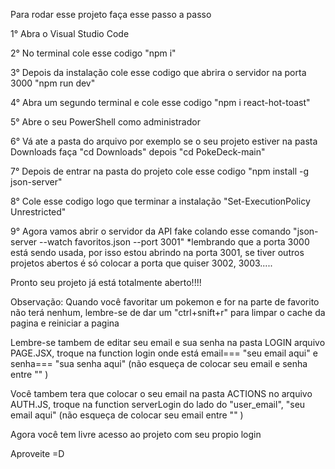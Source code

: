Para rodar esse projeto faça esse passo a passo

1° Abra o Visual Studio Code

2° No terminal cole esse codigo "npm i"

3° Depois da instalação cole esse codigo que abrira o servidor na porta 3000 "npm run dev"

4° Abra um segundo terminal e cole esse codigo "npm i react-hot-toast"

5° Abre o seu PowerShell como administrador

6° Vá ate a pasta do arquivo por exemplo se o seu projeto estiver na pasta Downloads faça "cd Downloads" depois "cd PokeDeck-main"

7° Depois de entrar na pasta do projeto cole esse codigo "npm install -g json-server"

8° Cole esse codigo logo que terminar a instalação "Set-ExecutionPolicy Unrestricted"

9° Agora vamos abrir o servidor da API fake colando esse comando "json-server --watch favoritos.json --port 3001" *lembrando que a porta 3000 está sendo usada, por isso estou abrindo na porta 3001, se tiver outros projetos abertos é só colocar a porta que quiser 3002, 3003.....

Pronto seu projeto já está totalmente aberto!!!!

Observação: Quando você favoritar um pokemon e for na parte de favorito não terá nenhum, lembre-se de dar um "ctrl+snift+r" para limpar o cache da pagina e reiniciar a pagina

Lembre-se tambem de editar seu email e sua senha na pasta LOGIN arquivo PAGE.JSX, troque na function login onde está email=== "seu email aqui" e senha=== "sua senha aqui" (não esqueça de colocar seu email e senha entre "" )

Você tambem tera que colocar o seu email na pasta ACTIONS no arquivo AUTH.JS, troque na function serverLogin do lado do "user_email", "seu email aqui" (não esqueça de colocar seu email entre "" )

Agora você tem livre acesso ao projeto com seu propio login

Aproveite =D
